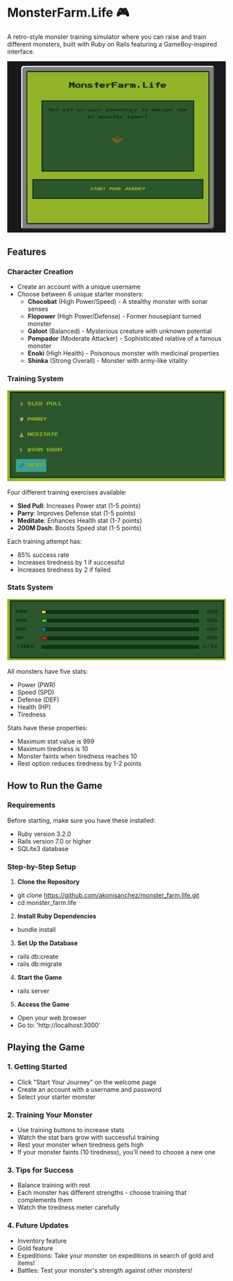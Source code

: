 # MonsterFarm.Life 🎮

A retro-style monster training simulator where you can raise and train different monsters, built with Ruby on Rails featuring a GameBoy-inspired interface.

![Game Preview](app/assets/images/game_preview.png)

## Features

### Character Creation
- Create an account with a unique username
- Choose between 6 unique starter monsters:
  - **Chocobat** (High Power/Speed) - A stealthy monster with sonar senses
  - **Flopower** (High Power/Defense) - Former houseplant turned monster
  - **Galoot** (Balanced) - Mysterious creature with unknown potential
  - **Pompador** (Moderate Attacker) - Sophisticated relative of a famous monster
  - **Enoki** (High Health) - Poisonous monster with medicinal properties
  - **Shinka** (Strong Overall) - Monster with army-like vitality

### Training System
![Training Interface](app/assets/images/training_preview.png)

Four different training exercises available:
- **Sled Pull**: Increases Power stat (1-5 points)
- **Parry**: Improves Defense stat (1-5 points)
- **Meditate**: Enhances Health stat (1-7 points)
- **200M Dash**: Boosts Speed stat (1-5 points)

Each training attempt has:
- 85% success rate
- Increases tiredness by 1 if successful
- Increases tiredness by 2 if failed

### Stats System
![Stats Display](app/assets/images/stats_preview.png)

All monsters have five stats:
- Power (PWR)
- Speed (SPD)
- Defense (DEF)
- Health (HP)
- Tiredness

Stats have these properties:
- Maximum stat value is 999
- Maximum tiredness is 10
- Monster faints when tiredness reaches 10
- Rest option reduces tiredness by 1-2 points

## How to Run the Game

### Requirements
Before starting, make sure you have these installed:
- Ruby version 3.2.0
- Rails version 7.0 or higher
- SQLite3 database

### Step-by-Step Setup

1. **Clone the Repository**
- git clone https://github.com/akonisanchez/monster_farm.life.git
- cd monster_farm.life
2. **Install Ruby Dependencies**
- bundle install
3. **Set Up the Database**
- rails db:create
- rails db:migrate
4. **Start the Game**
- rails server
5. **Access the Game**
- Open your web browser
- Go to: 'http://localhost:3000'

## Playing the Game

### 1. Getting Started
- Click "Start Your Journey" on the welcome page
- Create an account with a username and password
- Select your starter monster

### 2. Training Your Monster
- Use training buttons to increase stats
- Watch the stat bars grow with successful training
- Rest your monster when tiredness gets high
- If your monster faints (10 tiredness), you'll need to choose a new one

### 3. Tips for Success
- Balance training with rest
- Each monster has different strengths - choose training that complements them
- Watch the tiredness meter carefully

### 4. Future Updates
- Inventory feature
- Gold feature
- Expeditions: Take your monster on expeditions in search of gold and items!
- Battles: Test your monster's strength against other monsters!
